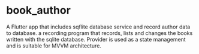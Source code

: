 # book_author
A Flutter app that includes sqflite database service and record author data to database. 
a recording program that records, lists and changes the books written with the sqlite database.
Provider is used as a state management and is suitable for MVVM architecture.
